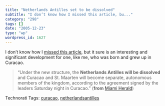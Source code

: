 ```yaml
---
title: "Netherlands Antilles set to be dissolved"
subtitle: "I don’t know how I missed this article, bu..."
category: "298"
tags: []
date: "2005-12-23"
type: "wp"
wordpress_id: 1627
---
```

I don’t know how I [missed this article](http://www.miami.com/mld/miamiherald/news/13271891.htm), but it sure is an interesting and significant development for one, like me, who was born and grew up in Curacao.

> “Under the new structure, the **Netherlands Antilles will be dissolved** and Curacao and St. Maarten will become separate, autonomous members of the kingdom, according to the agreement signed by the leaders Saturday night in Curacao.” (**from** [Miami Herald](http://www.miami.com/mld/miamiherald/news/13271891.htm)) 

Technorati Tags: [curacao](http://www.technorati.com/tag/curacao), [netherlandsantilles](http://www.technorati.com/tag/netherlandsantilles)